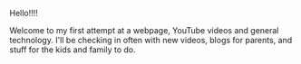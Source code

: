 Hello!!!!

Welcome to my first attempt at a webpage, YouTube videos and general technology. I'll be checking in often with new videos, blogs for parents, and stuff for the kids and family to do.
